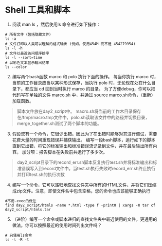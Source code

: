 # Shell 工具和脚本
1. 阅读 man ls ，然后使用ls 命令进行如下操作：
```
# 所有文件（包括隐藏文件）
ls -a
# 文件打印以人类可以理解的格式输出 (例如，使用454M 而不是 454279954)
ls -l -h
# 文件以最近访问顺序排序
ls -l --sort=time
# 以彩色文本显示输出结果
ls --color
```
2. 编写两个bash函数 marco 和 polo 执行下面的操作。 每当你执行 marco 时，当前的工作目录应当以某种形式保存，当执行 polo 时，无论现在处在什么目录下，都应当 cd 回到当时执行 marco 的目录。 为了方便debug，你可以把代码写在单独的文件 marco.sh 中，并通过 source marco.sh命令，（重新）加载函数。
> 脚本文件放在day2_script中。
> macro.sh将当前的工作木目录保存在/tmp/macro.tmp文件中，polo.sh读取该文件中的路径并切换目录，merge_together.sh测试了两个脚本的功能。

3. 假设您有一个命令，它很少出错。因此为了在出错时能够对其进行调试，需要花费大量的时间重现错误并捕获输出。 编写一段bash脚本，运行如下的脚本直到它出错，将它的标准输出和标准错误流记录到文件，并在最后输出所有内容。 加分项：报告脚本在失败前共运行了多少次。
> day2_script目录下的record_err.sh脚本反复执行test.sh并将标准输出和标准错误写入到record文件中。当test.sh执行失败时record_err.sh终止执行并打印test.sh的执行次数

4. 编写一个命令，它可以递归地查找文件夹中所有的HTML文件，并将它们压缩成zip文件。注意，即使文件名中包含空格，您的命令也应该能够正确执行
```
#不用-exec的做法
find day2_script/htmls -name *.html -type f -print0 | xargs -0 tar cf day2_script/htmls.tar
```
5. （进阶）编写一个命令或脚本递归的查找文件夹中最近使用的文件。更通用的做法，你可以按照最近的使用时间列出文件吗？
```
# 只使用ls命令
ls -l -R -t
```